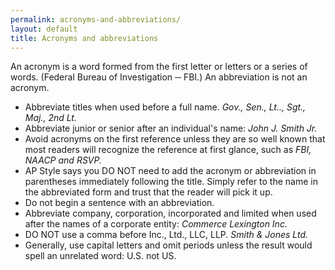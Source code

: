 ```yaml
---
permalink: acronyms-and-abbreviations/
layout: default
title: Acronyms and abbreviations
---
```


An acronym is a word formed from the first letter or letters or a series of words. (Federal Bureau of Investigation ─ FBI.) An abbreviation is not an acronym.

* Abbreviate titles when used before a full name.  _Gov., Sen., Lt.., Sgt., Maj., 2nd Lt._
* Abbreviate junior or senior after an individual's name:  _John J. Smith Jr._
* Avoid acronyms on the first reference unless they are so well known that most readers will recognize the reference at first glance, such as _FBI, NAACP and RSVP._
* AP Style says you DO NOT need to add the acronym or abbreviation in parentheses immediately following the title. Simply refer to the name in the abbreviated form and trust that the reader will pick it up.
* Do not begin a sentence with an abbreviation.
* Abbreviate company, corporation, incorporated and limited when used after the names of a corporate entity:  _Commerce Lexington Inc._
* DO NOT use a comma before Inc., Ltd., LLC, LLP.  _Smith & Jones Ltd._
* Generally, use capital letters and omit periods unless the result would spell an unrelated word:  U.S. not US.

